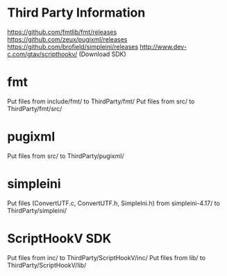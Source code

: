 # Third Party Information
https://github.com/fmtlib/fmt/releases
https://github.com/zeux/pugixml/releases
https://github.com/brofield/simpleini/releases
http://www.dev-c.com/gtav/scripthookv/ (Download SDK)

# fmt
Put files from include/fmt/ to ThirdParty/fmt/
Put files from src/ to ThirdParty/fmt/src/

# pugixml
Put files from src/ to ThirdParty/pugixml/

# simpleini
Put files (ConvertUTF.c, ConvertUTF.h, SimpleIni.h) from simpleini-4.17/ to ThirdParty/simpleini/

# ScriptHookV SDK
Put files from inc/ to ThirdParty/ScriptHookV/inc/
Put files from lib/ to ThirdParty/ScriptHookV/lib/